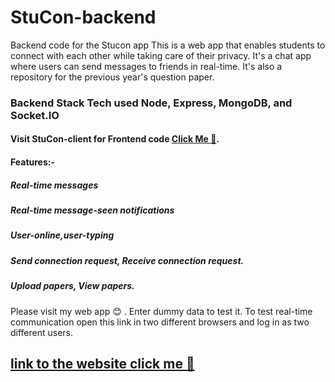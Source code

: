 # StuCon-backend
Backend code for the Stucon app
This is a web app that enables students to connect with each other while taking care of their privacy.
It's a chat app where users can send messages to friends in real-time. It's also a repository for the previous year's question paper.

### Backend Stack Tech used Node, Express, MongoDB, and Socket.IO 
#### Visit StuCon-client for Frontend code [Click Me 🚀](https://github.com/Kushagra1974/Stucon-client).
#### Features:- 
##### Real-time messages 
##### Real-time message-seen notifications
##### User-online,user-typing
##### Send connection request, Receive connection request.
##### Upload papers, View papers.
Please visit my web app 😊 . Enter dummy data to test it. To test real-time communication open this link in two different browsers and log in as two different users.

## [link to the website click me 🚀](https://stucon.onrender.com/) 
